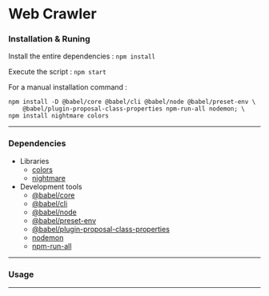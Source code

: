 # Web Crawler

### Installation & Runing

Install the entire dependencies : `npm install`

Execute the script : `npm start`

For a manual installation command :
```
npm install -D @babel/core @babel/cli @babel/node @babel/preset-env \
    @babel/plugin-proposal-class-properties npm-run-all nodemon; \
npm install nightmare colors
```

---

### Dependencies
- Libraries
    - [colors](https://www.npmjs.com/package/colors)
    - [nightmare](https://www.npmjs.com/package/nightmare)
- Development tools
    - [@babel/core](https://www.npmjs.com/package/@babel/core)
    - [@babel/cli](https://www.npmjs.com/package/@babel/cli)
    - [@babel/node](https://www.npmjs.com/package/@babel/node)
    - [@babel/preset-env](https://www.npmjs.com/package/@babel/preset-env)
    - [@babel/plugin-proposal-class-properties](https://www.npmjs.com/package/@babel/plugin-proposal-class-properties)
    - [nodemon](https://www.npmjs.com/package/nodemon)
    - [npm-run-all](https://www.npmjs.com/package/npm-run-all)

---

### Usage

---
